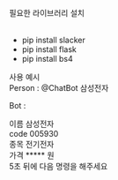 필요한 라이브러리 설치<br><br>
<ul>
<li>pip install slacker</li>
<li>pip install flask</li>
<li>pip install bs4</li>
</ul>



사용 예시<br>
Person : @ChatBot 삼성전자

Bot : 

이름    삼성전자<br>
code    005930<br>
종목    전기전자<br>
가격    \***** 원<br>
5초 뒤에 다음 명령을 해주세요
